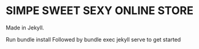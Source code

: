 # SIMPE SWEET SEXY ONLINE STORE

Made in Jekyll. 

Run bundle install
Followed by bundle exec jekyll serve to get started
